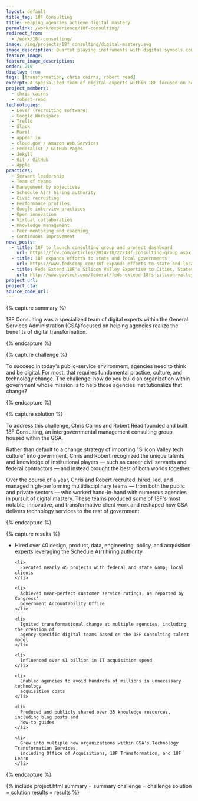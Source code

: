 ```yaml
---
layout: default
title_tag: 18F Consulting
title: Helping agencies achieve digital mastery
permalink: /work/experience/18f-consulting/
redirect_from:
  - /work/18f-consulting/
image: /img/projects/18f_consulting/digital-mastery.svg
image_description: Quartet playing instruments with digital symbols coming off as sound waves.
feature_image:
feature_image_description:
order: 210
display: true
tags: [transformation, chris cairns, robert read]
excerpt: A specialized team of digital experts within 18F focused on helping government agencies digitally transform.
project_members:
  - chris-cairns
  - robert-read
technologies:
  - Lever (recruiting software)
  - Google Workspace
  - Trello
  - Slack
  - Mural
  - appear.in
  - cloud.gov / Amazon Web Services
  - Federalist / GitHub Pages
  - Jekyll
  - Git / GitHub
  - Apple
practices:
  - Servant leadership
  - Team of teams
  - Management by objectives
  - Schedule A(r) hiring authority
  - Civic recruiting
  - Performance profiles
  - Google interview practices
  - Open innovation
  - Virtual collaboration
  - Knowledge management
  - Peer mentoring and coaching
  - Continuous improvement
news_posts:
  - title: 18F to launch consulting group and project dashboard
    url: https://fcw.com/articles/2014/10/27/18f-consulting-group.aspx
  - title: 18F expands efforts to state and local governments
    url: https://www.fedscoop.com/18f-expands-efforts-to-state-and-local-governments/
  - title: Feds Extend 18F's Silicon Valley Expertise to Cities, States
    url: http://www.govtech.com/federal/feds-extend-18fs-silicon-valley-expertise-to-cities-states.html
project_url:
project_cta:
source_code_url:
---
```


{% capture summary %}
  <p>
    18F Consulting was a specialized team of digital experts within the General
    Services Administration (GSA) focused on helping agencies realize the benefits of
    digital transformation.
  </p>
{% endcapture %}

{% capture challenge %}
  <p>
    To succeed in today's public-service environment, agencies need to think and be
    digital. For most, that requires fundamental practice, culture, and technology change.
    The challenge: how do you build an organization within government whose mission is to
    help those agencies institutionalize that change?
  </p>
{% endcapture %}

{% capture solution %}
  <p>
    To address this challenge, Chris Cairns and Robert Read founded and
    built 18F Consulting, an intergovernmental management consulting group
    housed within the GSA.
  </p>

  <p>
    Rather than default to a change strategy of importing "Silicon Valley tech culture"
    into government, Chris and Robert recognized the unique talents and knowledge of
    institutional players &mdash; such as career civil servants and federal contractors &mdash;
    and instead brought the best of both worlds together.
  </p>

  <p>
    Over the course of a year, Chris and Robert recruited, hired, led, and managed
    high-performing multidisciplinary teams &mdash; from both the public and private sectors &mdash;
    who worked hand-in-hand with numerous agencies in pursuit of digital mastery.
    These teams produced some of 18F's most notable, innovative, and transformative
    client work and reshaped how GSA delivers technology services to the rest of government.
  </p>
{% endcapture %}

{% capture results %}
  <ul>
    <li>
      Hired over 40 design, product, data, engineering, policy, and acquisition
      experts leveraging the Schedule A(r) hiring authority
    </li>

    <li>
      Executed nearly 45 projects with federal and state &amp; local clients
    </li>

    <li>
      Achieved near-perfect customer service ratings, as reported by Congress'
      Government Accountability Office
    </li>

    <li>
      Ignited transformational change at multiple agencies, including the creation of
      agency-specific digital teams based on the 18F Consulting talent model
    </li>

    <li>
      Influenced over $1 billion in IT acquisition spend
    </li>

    <li>
      Enabled agencies to avoid hundreds of millions in unnecessary technology
      acquisition costs
    </li>

    <li>
      Produced and publicly shared over 35 knowledge resources, including blog posts and
      how-to guides
    </li>

    <li>
      Grew into multiple new organizations within GSA's Technology Transformation Services,
      including Office of Acquisitions, 18F Transformation, and 18F Learn
    </li>
  </ul>
{% endcapture %}

{% include project.html
  summary = summary
  challenge = challenge
  solution = solution
  results = results
%}
